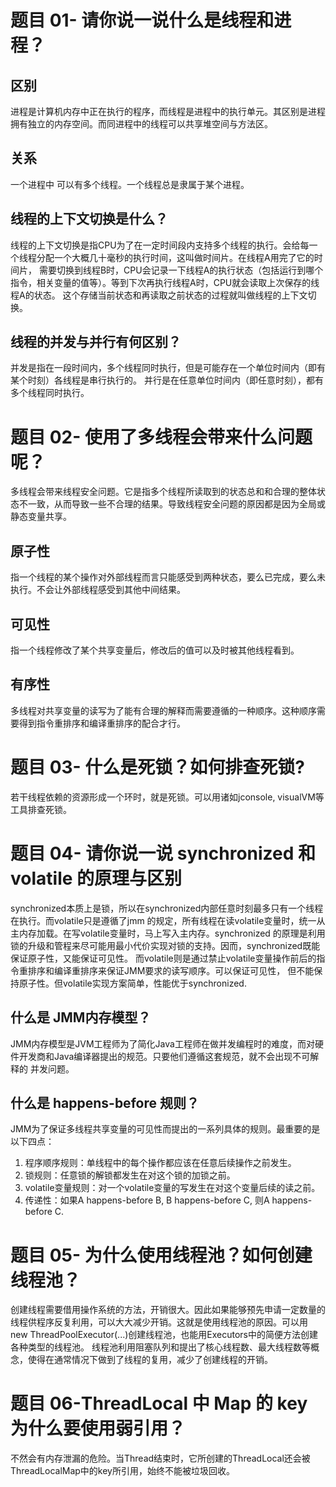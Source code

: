 # 题目 01- 请你说一说什么是线程和进程？
## 区别
进程是计算机内存中正在执行的程序，而线程是进程中的执行单元。其区别是进程拥有独立的内存空间。而同进程中的线程可以共享堆空间与方法区。
## 关系
一个进程中 可以有多个线程。一个线程总是隶属于某个进程。
## 线程的上下文切换是什么？
线程的上下文切换是指CPU为了在一定时间段内支持多个线程的执行。会给每一个线程分配一个大概几十毫秒的执行时间，这叫做时间片。在线程A用完了它的时间片，
需要切换到线程B时，CPU会记录一下线程A的执行状态（包括运行到哪个指令，相关变量的值等）。等到下次再执行线程A时，CPU就会读取上次保存的线程A的状态。
这个存储当前状态和再读取之前状态的过程就叫做线程的上下文切换。
## 线程的并发与并行有何区别？
并发是指在一段时间内，多个线程同时执行，但是可能存在一个单位时间内（即有某个时刻）各线程是串行执行的。
并行是在任意单位时间内（即任意时刻），都有多个线程同时执行。

# 题目 02- 使用了多线程会带来什么问题呢？
多线程会带来线程安全问题。它是指多个线程所读取到的状态总和和合理的整体状态不一致，从而导致一些不合理的结果。导致线程安全问题的原因都是因为全局或
静态变量共享。
## 原子性
指一个线程的某个操作对外部线程而言只能感受到两种状态，要么已完成，要么未执行。不会让外部线程感受到其他中间结果。
## 可见性
指一个线程修改了某个共享变量后，修改后的值可以及时被其他线程看到。
## 有序性
多线程对共享变量的读写为了能有合理的解释而需要遵循的一种顺序。这种顺序需要得到指令重排序和编译重排序的配合才行。

# 题目 03- 什么是死锁？如何排查死锁?
若干线程依赖的资源形成一个环时，就是死锁。可以用诸如jconsole, visualVM等工具排查死锁。

# 题目 04- 请你说一说 synchronized 和 volatile 的原理与区别
synchronized本质上是锁，所以在synchronized内部任意时刻最多只有一个线程在执行。而volatile只是遵循了jmm
的规定，所有线程在读volatile变量时，统一从主内存加载。在写volatile变量时，马上写入主内存。synchronized
的原理是利用锁的升级和管程来尽可能用最小代价实现对锁的支持。因而，synchronized既能保证原子性，又能保证可见性。
而volatile则是通过禁止volatile变量操作前后的指令重排序和编译重排序来保证JMM要求的读写顺序。可以保证可见性，
但不能保持原子性。但volatile实现方案简单，性能优于synchronized.

## 什么是 JMM内存模型？
JMM内存模型是JVM工程师为了简化Java工程师在做并发编程时的难度，而对硬件开发商和Java编译器提出的规范。只要他们遵循这套规范，就不会出现不可解释的
并发问题。
## 什么是 happens-before 规则？
JMM为了保证多线程共享变量的可见性而提出的一系列具体的规则。最重要的是以下四点：
1. 程序顺序规则：单线程中的每个操作都应该在任意后续操作之前发生。
2. 锁规则：任意锁的解锁都发生在对这个锁的加锁之前。
3. volatile变量规则：对一个volatile变量的写发生在对这个变量后续的读之前。
4. 传递性：如果A happens-before B, B happens-before C, 则A happens-before C.

# 题目 05- 为什么使用线程池？如何创建线程池？
创建线程需要借用操作系统的方法，开销很大。因此如果能够预先申请一定数量的线程供程序反复利用，可以大大减少开销。这就是使用线程池的原因。可以用
new ThreadPoolExecutor(...)创建线程池，也能用Executors中的简便方法创建各种类型的线程池。
线程池利用阻塞队列和提出了核心线程数、最大线程数等概念，使得在通常情况下做到了线程的复用，减少了创建线程的开销。

# 题目 06-ThreadLocal 中 Map 的 key 为什么要使用弱引用？
不然会有内存泄漏的危险。当Thread结束时，它所创建的ThreadLocal还会被ThreadLocalMap中的key所引用，始终不能被垃圾回收。
